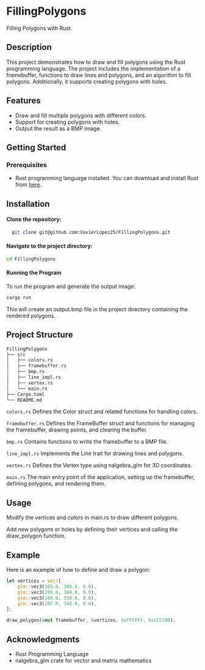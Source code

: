 # FillingPolygons
Filling Polygons with Rust.

## Description
This project demonstrates how to draw and fill polygons using the Rust programming language. The project includes the implementation of a framebuffer, functions to draw lines and polygons, and an algorithm to fill polygons. Additionally, it supports creating polygons with holes.

## Features
- Draw and fill multiple polygons with different colors.
- Support for creating polygons with holes.
- Output the result as a BMP image.

## Getting Started

### Prerequisites
- Rust programming language installed. You can download and install Rust from [here](https://www.rust-lang.org/).

## Installation

#### Clone the repository:
  ```sh
    git clone git@github.com:XavierLopez25/FillingPolygons.git
  ```
#### Navigate to the project directory:
  ```sh
  cd FillingPolygons
  ```
#### Running the Program
To run the program and generate the output image:

```sh
cargo run
```

This will create an output.bmp file in the project directory containing the rendered polygons.

## Project Structure
```bash
FillingPolygons
├── src
│   ├── colors.rs
│   ├── framebuffer.rs
│   ├── bmp.rs
│   ├── line_impl.rs
│   ├── vertex.rs
│   └── main.rs
├── Cargo.toml
└── README.md
```

`colors.rs`
Defines the Color struct and related functions for handling colors.

`framebuffer.rs`
Defines the FrameBuffer struct and functions for managing the framebuffer, drawing points, and clearing the buffer.

`bmp.rs`
Contains functions to write the framebuffer to a BMP file.

`line_impl.rs`
Implements the Line trait for drawing lines and polygons.

`vertex.rs`
Defines the Vertex type using nalgebra_glm for 3D coordinates.

`main.rs`
The main entry point of the application, setting up the framebuffer, defining polygons, and rendering them.

## Usage
Modify the vertices and colors in main.rs to draw different polygons.

Add new polygons or holes by defining their vertices and calling the draw_polygon function.

## Example
Here is an example of how to define and draw a polygon:

```rust
let vertices = vec![
    glm::vec3(165.0, 380.0, 0.0),
    glm::vec3(185.0, 360.0, 0.0),
    glm::vec3(180.0, 330.0, 0.0),
    glm::vec3(207.0, 345.0, 0.0),
];

draw_polygon(&mut framebuffer, &vertices, 0xFFFFFF, 0xCCCC00);
```

## Acknowledgments
- Rust Programming Language
- nalgebra_glm crate for vector and matrix mathematics
